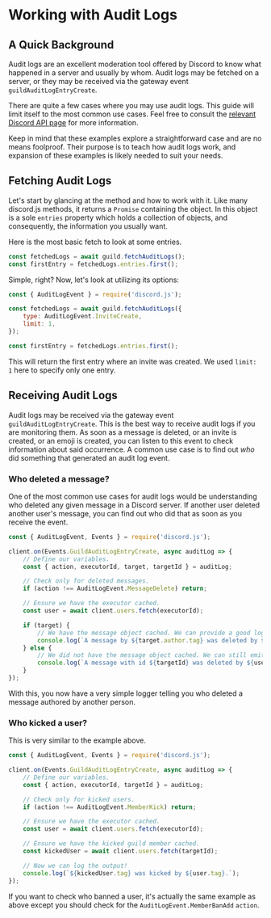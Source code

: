 # Working with Audit Logs

## A Quick Background

Audit logs are an excellent moderation tool offered by Discord to know what happened in a server and usually by whom. Audit logs may be fetched on a server, or they may be received via the gateway event `guildAuditLogEntryCreate`.

There are quite a few cases where you may use audit logs. This guide will limit itself to the most common use cases. Feel free to consult the [relevant Discord API page](https://discord.com/developers/docs/resources/audit-log) for more information.

Keep in mind that these examples explore a straightforward case and are no means foolproof. Their purpose is to teach how audit logs work, and expansion of these examples is likely needed to suit your needs.

## Fetching Audit Logs

Let's start by glancing at the <DocsLink path="class/Guild?scrollTo=fetchAuditLogs" type="method" /> method and how to work with it. Like many discord.js methods, it returns a `Promise` containing the <DocsLink path="class/GuildAuditLogs" /> object. In this object is a sole `entries` property which holds a collection of <DocsLink path="class/GuildAuditLogsEntry" /> objects, and consequently, the information you usually want.

Here is the most basic fetch to look at some entries.

```js
const fetchedLogs = await guild.fetchAuditLogs();
const firstEntry = fetchedLogs.entries.first();
```

Simple, right? Now, let's look at utilizing its options:

```js
const { AuditLogEvent } = require('discord.js');

const fetchedLogs = await guild.fetchAuditLogs({
	type: AuditLogEvent.InviteCreate,
	limit: 1,
});

const firstEntry = fetchedLogs.entries.first();
```

This will return the first entry where an invite was created. We used `limit: 1` here to specify only one entry.

## Receiving Audit Logs

Audit logs may be received via the gateway event `guildAuditLogEntryCreate`. This is the best way to receive audit logs if you are monitoring them. As soon as a message is deleted, or an invite is created, or an emoji is created, you can listen to this event to check information about said occurrence. A common use case is to find out _who_ did something that generated an audit log event.

### Who deleted a message?

One of the most common use cases for audit logs would be understanding who deleted any given message in a Discord server. If another user deleted another user's message, you can find out who did that as soon as you receive the event.

```js
const { AuditLogEvent, Events } = require('discord.js');

client.on(Events.GuildAuditLogEntryCreate, async auditLog => {
	// Define our variables.
	const { action, executorId, target, targetId } = auditLog;

	// Check only for deleted messages.
	if (action !== AuditLogEvent.MessageDelete) return;

	// Ensure we have the executor cached.
	const user = await client.users.fetch(executorId);

	if (target) {
		// We have the message object cached. We can provide a good log here.
		console.log(`A message by ${target.author.tag} was deleted by ${user.tag}.`);
	} else {
		// We did not have the message object cached. We can still emit some information.
		console.log(`A message with id ${targetId} was deleted by ${user.tag}.`);
	}
});
```

With this, you now have a very simple logger telling you who deleted a message authored by another person.

### Who kicked a user?

This is very similar to the example above.

```js
const { AuditLogEvent, Events } = require('discord.js');

client.on(Events.GuildAuditLogEntryCreate, async auditLog => {
	// Define our variables.
	const { action, executorId, targetId } = auditLog;

	// Check only for kicked users.
	if (action !== AuditLogEvent.MemberKick) return;

	// Ensure we have the executor cached.
	const user = await client.users.fetch(executorId);

	// Ensure we have the kicked guild member cached.
	const kickedUser = await client.users.fetch(targetId);

	// Now we can log the output!
	console.log(`${kickedUser.tag} was kicked by ${user.tag}.`);
});
```

If you want to check who banned a user, it's actually the same example as above except you should check for the `AuditLogEvent.MemberBanAdd` `action`.
